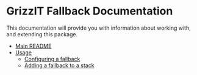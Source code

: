 # GrizzIT Fallback Documentation

This documentation will provide you with information about working with, and extending this package.

- [Main README](../README.md)
- [Usage](usage/index.md)
  - [Configuring a fallback](usage/configuring-a-fallback.md)
  - [Adding a fallback to a stack](usage/adding-a-fallback-to-a-stack.md)
